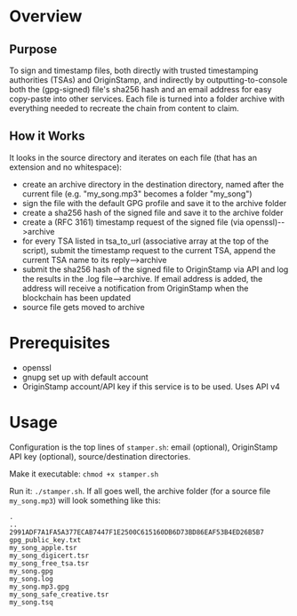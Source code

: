 # Overview
## Purpose
To sign and timestamp files, both directly with trusted timestamping authorities (TSAs) and OriginStamp, and indirectly by outputting-to-console both the (gpg-signed) file's sha256 hash and an email address for easy copy-paste into other services. Each file is turned into a folder archive with everything needed to recreate the chain from content to claim.

## How it Works
It looks in the source directory and iterates on each file (that has an extension and no whitespace):
- create an archive directory in the destination directory, named after the current file (e.g. "my_song.mp3" becomes a folder "my_song")
- sign the file with the default GPG profile and save it to the archive folder
- create a sha256 hash of the signed file and save it to the archive folder
- create a (RFC 3161) timestamp request of the signed file (via openssl)-->archive  
- for every TSA listed in tsa_to_url (associative array at the top of the script), submit the timestamp request to the current TSA, append the current TSA name to its reply-->archive
- submit the sha256 hash of the signed file to OriginStamp via API and log the results in the .log file-->archive. If email address is added, the address will receive a notification from OriginStamp when the blockchain has been updated
- source file gets moved to archive

# Prerequisites
- openssl
- gnupg set up with default account
- OriginStamp account/API key if this service is to be used. Uses API v4

# Usage
Configuration is the top lines of `stamper.sh`: email (optional), OriginStamp API key (optional), source/destination directories.

Make it executable: `chmod +x stamper.sh`

Run it: `./stamper.sh`. If all goes well, the archive folder (for a source file `my_song.mp3`) will look something like this:
```
.
..
2991ADF7A1FA5A377ECAB7447F1E2500C615160DB6D73BD86EAF53B4ED26B5B7
gpg_public_key.txt
my_song_apple.tsr
my_song_digicert.tsr
my_song_free_tsa.tsr
my_song.gpg
my_song.log
my_song.mp3.gpg
my_song_safe_creative.tsr
my_song.tsq
```
